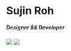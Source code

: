 # Sujin Roh



##### Designer $$ Developer
<img src="https://img.shields.io/badge/Python-3766AB?style=flat-square&logo=Python&logoColor=white"/>
<img src="https://img.shields.io/badge/Adobe_Photoshop-#31A8FF?style=flat-square&logo=Adobe_Photoshop&logoColor=white"/>
